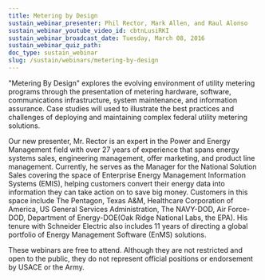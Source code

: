 ```yaml
---
title: Metering by Design
sustain_webinar_presenter: Phil Rector, Mark Allen, and Raul Alonso
sustain_webinar_youtube_video_id: cbtnLusiRKI
sustain_webinar_broadcast_date: Tuesday, March 08, 2016
sustain_webinar_quiz_path:
doc_type: sustain_webinar
slug: /sustain/webinars/metering-by-design
---
```


"Metering By Design" explores the evolving environment of utility metering programs through the presentation of metering hardware, software, communications infrastructure, system maintenance, and information assurance. Case studies will used to illustrate the best practices and challenges of deploying and maintaining complex federal utility metering solutions.

Our new presenter, Mr. Rector is an expert in the Power and Energy Management field with over 27 years of experience that spans energy systems sales, engineering management, offer marketing, and product line management. Currently, he serves as the Manager for the National Solution Sales covering the space of Enterprise Energy Management Information Systems (EMIS), helping customers convert their energy data into information they can take action on to save big money. Customers in this space include The Pentagon, Texas A&M, Healthcare Corporation of America, US General Services Administration, The NAVY-DOD, Air Force-DOD, Department of Energy-DOE(Oak Ridge National Labs, the EPA). His tenure with Schneider Electric also includes 11 years of directing a global portfolio of Energy Management Software (EnMS) solutions.

These webinars are free to attend. Although they are not restricted and open to the public, they do not represent official positions or endorsement by USACE or the Army.
